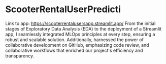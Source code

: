 # ScooterRentalUserPredicti
Link to app: https://scooterrentalusersapp.streamlit.app/
From the initial stages of Exploratory Data Analysis (EDA) to the deployment of a Streamlit app, I seamlessly integrated MLOps principles at every step, ensuring a robust and scalable solution. Additionally, harnessed the power of collaborative development on GitHub, emphasizing code review, and collaborative workflows that enriched our project's efficiency and transparency.
